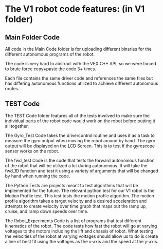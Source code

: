 # The V1 robot code features: (in V1 folder)
  ## Main Folder Code
  All code in the Main Code folder is for uploading different binaries for the different autonomous programs of the robot. 
  
  The code is very hard to abstract with the VEX C++ API, so we were forced to brute force copy+paste the code 3+ times.
  
  Each file contains the same driver code and references the same files but has differing autonomous functions utilized to achieve different autonomous routes.
  
  ## TEST Code
  The TEST Code folder features all of the tests involved to make sure the individual parts of the robot code would work on the robot before putting it all together. 
  
  The Gyro_Test Code takes the drivercontrol routine and uses it as a task to measure the gyro output when moving the robot around by hand. The gyro output will be displayed on the LCD Screen. This is to test if the gyroscope sensor works on the robot. 
  
  The fwd_test Code is the code that tests the forward autonomous function of the robot that will be utilized a lot during autonomous. It will take the fwd_1D function and test it using a variety of arguments that will be changed by hand when running the code. 
 
  The Python Tests are projects meant to test algorithms that will be implemented for the future. The relevant python test for our V1 robot is the Motion Profile test. This test tests the motion profile algorithm. The motion profile algorithm takes a target velocity and a desired acceleration and attempts to create velocity over time graph that maps out the ramp up, cruise, and ramp down speeds over time. 
  
  The Robot_Experiments Code is a list of programs that test different kinematics of the robot. The code tests how fast the robot will go at varying voltages to the motors including the lift and chassis of robot.
  What testing the velocities of the robot at varying voltages should allow us to do is create a line of best fit using the voltages as the x-axis and the speed at the y-axis. 
  
  
